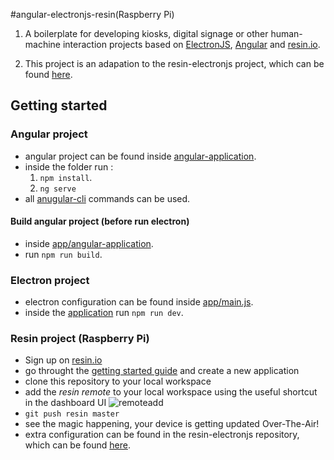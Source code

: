 #angular-electronjs-resin(Raspberry Pi)

1. A boilerplate for developing kiosks, digital signage or other human-machine interaction projects based on [ElectronJS](http://electron.atom.io/), [Angular](http://angular.io) and [resin.io](http://resin.io).

2. This project is an adapation to the resin-electronjs project, which can be found [here](https://github.com/resin-io/resin-electronjs).

## Getting started

### Angular project
- angular project can be found inside  [angular-application](app/angular-application).
- inside the folder run :
    1. `npm install`.
    2. `ng serve`
- all [anugular-cli](https://github.com/angular/angular-cli) commands can be used.

#### Build angular project (before run electron)
- inside [app/angular-application](app/angular-application).
- run `npm run build`.

### Electron project
- electron configuration can be found inside  [app/main.js](app/main.js).
- inside the [application](app) run `npm run dev`.

### Resin project (Raspberry Pi)
- Sign up on [resin.io](https://dashboard.resin.io/signup)
- go throught the [getting started guide](http://docs.resin.io/raspberrypi/nodejs/getting-started/) and create a new application
- clone this repository to your local workspace
- add the _resin remote_ to your local workspace using the useful shortcut in the dashboard UI ![remoteadd](https://raw.githubusercontent.com/resin-io-playground/boombeastic/master/docs/gitresinremote.png)
- `git push resin master`
- see the magic happening, your device is getting updated Over-The-Air!
- extra configuration can be found in the resin-electronjs repository, which can be found [here](https://github.com/resin-io/resin-electronjs).
